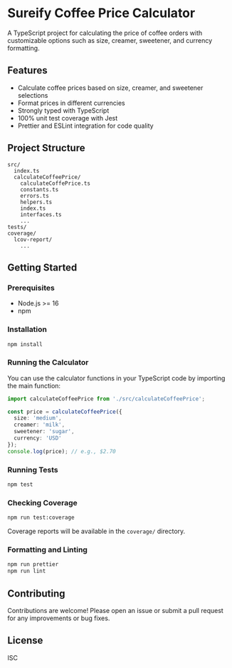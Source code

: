 # Sureify Coffee Price Calculator

A TypeScript project for calculating the price of coffee orders with customizable options such as size, creamer, sweetener, and currency formatting.

## Features

- Calculate coffee prices based on size, creamer, and sweetener selections
- Format prices in different currencies
- Strongly typed with TypeScript
- 100% unit test coverage with Jest
- Prettier and ESLint integration for code quality

## Project Structure

```
src/
  index.ts
  calculateCoffeePrice/
    calculateCoffePrice.ts
    constants.ts
    errors.ts
    helpers.ts
    index.ts
    interfaces.ts
    ...
tests/
coverage/
  lcov-report/
    ...
```

## Getting Started

### Prerequisites

- Node.js >= 16
- npm

### Installation

```sh
npm install
```

### Running the Calculator

You can use the calculator functions in your TypeScript code by importing the main function:

```ts
import calculateCoffeePrice from './src/calculateCoffeePrice';

const price = calculateCoffeePrice({
  size: 'medium',
  creamer: 'milk',
  sweetener: 'sugar',
  currency: 'USD'
});
console.log(price); // e.g., $2.70
```

### Running Tests

```sh
npm test
```

### Checking Coverage

```sh
npm run test:coverage
```

Coverage reports will be available in the `coverage/` directory.

### Formatting and Linting

```sh
npm run prettier
npm run lint
```

## Contributing

Contributions are welcome! Please open an issue or submit a pull request for any improvements or bug fixes.

## License

ISC